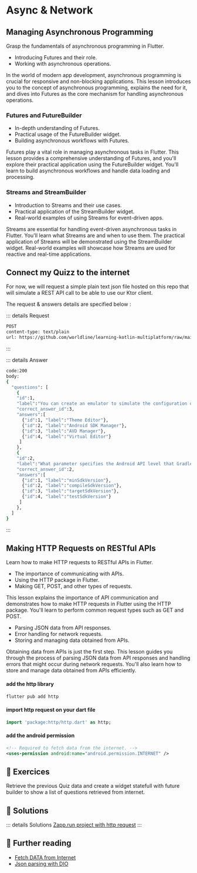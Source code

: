 # Async  & Network

## Managing Asynchronous Programming

Grasp the fundamentals of asynchronous programming in Flutter.

- Introducing Futures and their role.
- Working with asynchronous operations.


In the world of modern app development, asynchronous programming is crucial for responsive and non-blocking applications. This lesson introduces you to the concept of asynchronous programming, explains the need for it, and dives into Futures as the core mechanism for handling asynchronous operations.

### Futures and FutureBuilder

- In-depth understanding of Futures.
- Practical usage of the FutureBuilder widget.
- Building asynchronous workflows with Futures.


Futures play a vital role in managing asynchronous tasks in Flutter. This lesson provides a comprehensive understanding of Futures, and you'll explore their practical application using the FutureBuilder widget. You'll learn to build asynchronous workflows and handle data loading and processing.

### Streams and StreamBuilder

- Introduction to Streams and their use cases.
- Practical application of the StreamBuilder widget.
- Real-world examples of using Streams for event-driven apps.

Streams are essential for handling event-driven asynchronous tasks in Flutter. You'll learn what Streams are and when to use them. The practical application of Streams will be demonstrated using the StreamBuilder widget. Real-world examples will showcase how Streams are used for reactive and real-time applications.


## Connect my Quizz to the internet

For now, we will request a simple plain text json file hosted on this repo that will simulate a REST API call to be able to use our Ktor client.

The request & answers details are specified below :

::: details Request
```bash
POST
content-type: text/plain  
url: https://github.com/worldline/learning-kotlin-multiplatform/raw/main/quiz.json
```
::: 

::: details Answer
```bash
code:200
body: 
{
  "questions": [
    { 
    "id":1, 
    "label":"You can create an emulator to simulate the configuration of a particular type of Android device using a tool like", 
    "correct_answer_id":3, 
    "answers":[
      {"id":1, "label":"Theme Editor"},
      {"id":2, "label":"Android SDK Manager"},
      {"id":3, "label":"AVD Manager"},
      {"id":4, "label":"Virtual Editor"}
     ]
    },
    {
    "id":2, 
    "label":"What parameter specifies the Android API level that Gradle should use to compile your app?", 
    "correct_answer_id":2, 
    "answers":[
      {"id":1, "label":"minSdkVersion"},
      {"id":2, "label":"compileSdkVersion"},
      {"id":3, "label":"targetSdkVersion"},
      {"id":4, "label":"testSdkVersion"}
     ]
    },
  ]
}
```
:::

## Making HTTP Requests on RESTful APIs 

Learn how to make HTTP requests to RESTful APIs in Flutter.

- The importance of communicating with APIs.
- Using the HTTP package in Flutter.
- Making GET, POST, and other types of requests.

This lesson explains the importance of API communication and demonstrates how to make HTTP requests in Flutter using the HTTP package. You'll learn to perform common request types such as GET and POST.

- Parsing JSON data from API responses.
- Error handling for network requests.
- Storing and managing data obtained from APIs.

Obtaining data from APIs is just the first step. This lesson guides you through the process of parsing JSON data from API responses and handling errors that might occur during network requests. You'll also learn how to store and manage data obtained from APIs efficiently.


#### add the http library 

``` bash 
flutter pub add http
```

#### import http request on your dart file

``` dart 
import 'package:http/http.dart' as http;
```

#### add the android permission 
``` xml
<!-- Required to fetch data from the internet. -->
<uses-permission android:name="android.permission.INTERNET" />
````

## 🧪 Exercices 

Retrieve the previous Quiz data and create a widget statefull with future builder to show a list of questions retrieved from internet.


## 🎯 Solutions

::: details Solutions
[Zapp.run project with http request](https://zapp.run/edit/quiz-z9q06jl9r06)
::: 


## 📖 Further reading

* [Fetch DATA from Internet](https://docs.flutter.dev/cookbook/networking/fetch-data)
* [Json parsing with DIO](https://medium.com/@bobbykboseoffice/json-parsing-using-dio-in-flutter-9c870d3d1759)